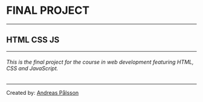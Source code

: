 # FINAL PROJECT
---
## HTML CSS JS
---
###### This is the final project for the course in web development featuring HTML, CSS and JavaScript.
---
Created by: [Andreas Pålsson](https://github.com/therdny)
